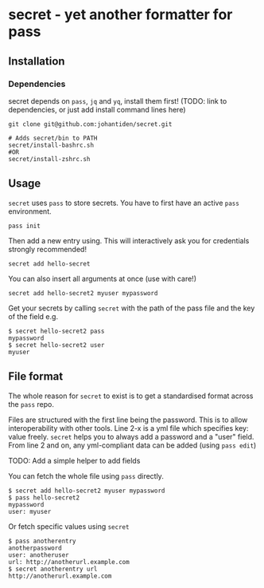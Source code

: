 # secret - yet another formatter for pass

## Installation
### Dependencies
secret depends on `pass`, `jq` and `yq`, install them first! 
(TODO: link to dependencies, or just add install command lines here)

```
git clone git@github.com:johantiden/secret.git

# Adds secret/bin to PATH
secret/install-bashrc.sh
#OR
secret/install-zshrc.sh
```



## Usage
`secret` uses `pass` to store secrets. You have to first have an active `pass` environment. 

```
pass init
```

Then add a new entry using. This will interactively ask you for credentials strongly recommended!
```
secret add hello-secret
```

You can also insert all arguments at once (use with care!)
```
secret add hello-secret2 myuser mypassword
```

Get your secrets by calling `secret` with the path of the pass file and the key of the field e.g.

```
$ secret hello-secret2 pass
mypassword
$ secret hello-secret2 user
myuser
```

## File format
The whole reason for `secret` to exist is to get a standardised format across the `pass` repo.

Files are structured with the first line being the password. This is to allow interoperability with other tools.
Line 2-x is a yml file which specifies key: value freely. `secret` helps you to always add a password and a "user" field.
From line 2 and on, any yml-compliant data can be added (using `pass edit`) 

TODO: Add a simple helper to add fields

You can fetch the whole file using `pass` directly.
```
$ secret add hello-secret2 myuser mypassword
$ pass hello-secret2
mypassword
user: myuser
```

Or fetch specific values using `secret` 
```
$ pass anotherentry
anotherpassword
user: anotheruser
url: http://anotherurl.example.com
$ secret anotherentry url
http://anotherurl.example.com
```
